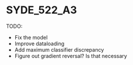 # SYDE_522_A3

TODO:
* Fix the model
* Improve dataloading
* Add maximum classifier discrepancy
* Figure out gradient reversal? Is that necessary
